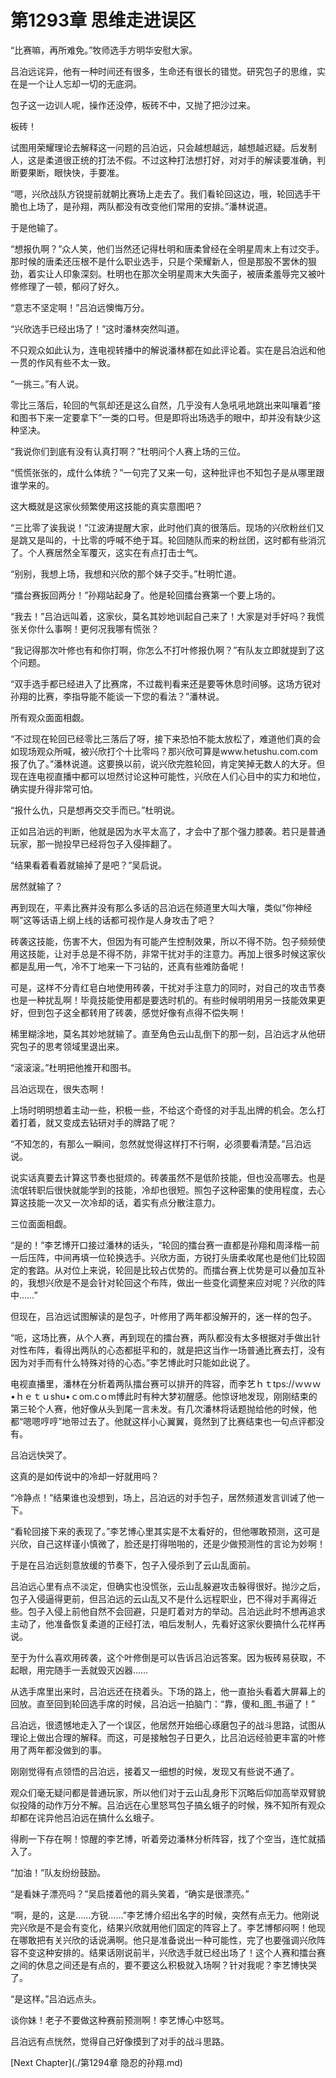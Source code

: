 # 第1293章 思维走进误区

“比赛嘛，再所难免。”牧师选手方明华安慰大家。

吕泊远诧异，他有一种时间还有很多，生命还有很长的错觉。研究包子的思维，实在是一个让人忘却一切的无底洞。

包子这一边训人呢，操作还没停，板砖不中，又抛了把沙过来。

板砖！

试图用荣耀理论去解释这一问题的吕泊远，只会越想越远，越想越迟疑。后发制人，这是柔道很正统的打法不假。不过这种打法想打好，对对手的解读要准确，判断要果断，眼快快，手要准。

“嗯，兴欣战队方锐提前就朝比赛场上走去了。我们看轮回这边，哦，轮回选手干脆也上场了，是孙翔，两队都没有改变他们常用的安排。”潘林说道。

于是他输了。

“想报仇啊？”众人笑，他们当然还记得杜明和唐柔曾经在全明星周末上有过交手。那时候的唐柔还压根不是什么职业选手，只是个荣耀新人，但是那股不罢休的狠劲，着实让人印象深刻。杜明也在那次全明星周末大失面子，被唐柔羞辱完又被叶修修理了一顿，郁闷了好久。

“意志不坚定啊！”吕泊远懊悔万分。

“兴欣选手已经出场了！”这时潘林突然叫道。

不只观众如此认为，连电视转播中的解说潘林都在如此评论着。实在是吕泊远和他一贯的作风有些不太一致。

“一挑三。”有人说。

零比三落后，轮回的气氛却还是这么自然，几乎没有人急吼吼地跳出来叫嚷着“接和图书下来一定要拿下”一类的口号。但是即将出场选手的眼中，却并没有缺少这种坚决。

“我说你们到底有没有认真打啊？”杜明问个人赛上场的三位。

“慌慌张张的，成什么体统？”一句完了又来一句，这种批评也不知包子是从哪里跟谁学来的。

这大概就是这家伙频繁使用这技能的真实意图吧？

“三比零了诶我说！”江波涛提醒大家，此时他们真的很落后。现场的兴欣粉丝们又是跳又是叫的，十比零的呼喊不绝于耳。轮回随队而来的粉丝团，这时都有些消沉了。个人赛居然全军覆灭，这实在有点打击士气。

“别别，我想上场，我想和兴欣的那个妹子交手。”杜明忙道。

“擂台赛扳回两分！”孙翔站起身了。他是轮回擂台赛第一个要上场的。

“我去！”吕泊远叫着，这家伙，莫名其妙地训起自己来了！大家是对手好吗？我慌张关你什么事啊！更何况我哪有慌张？

“我记得那次叶修也有和你打啊，你怎么不打叶修报仇啊？”有队友立即就提到了这个问题。

“双手选手都已经进入了比赛席，不过裁判看来还是要等休息时间够。这场方锐对孙翔的比赛，李指导能不能谈一下您的看法？”潘林说。

所有观众面面相觑。

“不过现在轮回已经零比三落后了呀，接下来恐怕不能太放松了，难道他们真的会如现场观众所喊，被兴欣打个十比零吗？那兴欣可算是www.hetushu.com.com报了仇了。”潘林说道。这要换以前，说兴欣完胜轮回，肯定笑掉无数人的大牙。但现在连电视直播中都可以坦然讨论这种可能性，兴欣在人们心目中的实力和地位，确实提升得非常可怕。

“报什么仇，只是想再交交手而已。”杜明说。

正如吕泊远的判断，他就是因为水平太高了，才会中了那个强力膝袭。若只是普通玩家，那一抛投早已经将包子入侵摔翻了。

“结果看着看着就输掉了是吧？”吴启说。

居然就输了？

再到现在，平素比赛并没有那么多话的吕泊远在频道里大叫大嚷，类似“你神经啊”这等话语上纲上线的话都可视作是人身攻击了吧？

砖袭这技能，伤害不大，但因为有可能产生控制效果，所以不得不防。包子频频使用这技能，让对手总是不得不防，非常干扰对手的注意力。再加上很多时候这家伙都是乱用一气，冷不丁地来一下刁钻的，还真有些难防备呢！

可是，这样不分青红皂白地使用砖袭，干扰对手注意力的同时，对自己的攻击节奏也是一种扰乱啊！毕竟技能使用都是要选时机的。有些时候明明用另一技能效果更好，但到包子这全都转用了砖袭，感觉好像有点得不偿失啊！

稀里糊涂地，莫名其妙地就输了。直至角色云山乱倒下的那一刻，吕泊远才从他研究包子的思考领域里退出来。

“滚滚滚。”杜明把他推开和图书。

吕泊远现在，很失态啊！

上场时明明想着主动一些，积极一些，不给这个奇怪的对手乱出牌的机会。怎么打着打着，就又变成去钻研对手的牌路了呢？

“不知怎的，有那么一瞬间，忽然就觉得这样打不行啊，必须要看清楚。”吕泊远说。

说实话真要去计算这节奏也挺烦的。砖袭虽然不是低阶技能，但也没高哪去。也是流氓转职后很快就能学到的技能，冷却也很短。照包子这种密集的使用程度，去心算这技能一次又一次冷却的话，着实有点分散注意力。

三位面面相觑。

“是的！”李艺博开口接过潘林的话头，“轮回的擂台赛一直都是孙翔和周泽楷一前一后压阵，中间再填一位轮换选手。兴欣方面，方锐打头唐柔收尾也是他们比较固定的套路。从对位上来说，轮回是比较占优势的。而擂台赛上优势是可以叠加互补的，我想兴欣是不是会针对轮回这个布阵，做出一些变化调整来应对呢？兴欣的阵中……”

但现在，吕泊远试图解读的是包子，叶修用了两年都没解开的，迷一样的包子。

“呃，这场比赛，从个人赛，再到现在的擂台赛，两队都没有太多根据对手做出针对性布阵，看得出两队的心态都挺平和的，就是把这当作一场普通比赛去打，没有因为对手而有什么特殊对待的心态。”李艺博此时只能如此说了。

电视直播里，潘林在分析着两队擂台赛可以排开的阵容，而李艺ｈｔtps://ｗｗｗ•ｈｅｔｕshu•ｃom.cｏm博此时有种大梦初醒感。他惊讶地发现，刚刚结束的第三轮个人赛，他好像从头到尾一言未发。有几次潘林将话题抛给他的时候，他都“嗯嗯哼哼”地带过去了。他就这样小心翼翼，竟然到了比赛结束也一句点评都没有。

吕泊远快哭了。

这真的是如传说中的冷却一好就用吗？

“冷静点！”结果谁也没想到，场上，吕泊远的对手包子，居然频道发言训诫了他一下。

“看轮回接下来的表现了。”李艺博心里其实是不太看好的，但他哪敢预测，这可是兴欣，自己这样谨小慎微了，脸还是打得啪啪的，还是少做预测性的言论为妙啊！

于是在吕泊远刻意放缓的节奏下，包子入侵杀到了云山乱面前。

吕泊远心里有点不淡定，但确实也没慌张，云山乱躲避攻击躲得很好。抛沙之后，包子入侵逼得更前，但吕泊远的云山乱又不是什么远程职业，巴不得对手离得近些。包子入侵上前他自然不会回避，只是盯着对方的举动。吕泊远此时不想再追求主动了，他准备恢复柔道的正经打法，咱后发制人，先看好这家伙要搞什么花样再说。

至于为什么喜欢用砖袭，这个叶修倒是可以告诉吕泊远答案。因为板砖易获取，不起眼，用完随手一丢就毁灭凶器……

从选手席里出来时，吕泊远还在挠着头。下场的路上，他一直抬头看着大屏幕上的回放。直至回到轮回选手席的时候，吕泊远一拍脑门：“靠，傻和_图_书逼了！”

吕泊远，很遗憾地走入了一个误区，他居然开始细心琢磨包子的战斗思路，试图从理论上做出合理的解释。而这，可是接触包子日更久，比吕泊远经验更丰富的叶修用了两年都没做到的事。

刚刚觉得有点领悟的吕泊远，接着又一细想的时候，发现又有些说不通了。

观众们毫无疑问都是普通玩家，所以他们对于云山乱身形下沉略后仰加高举双臂貌似投降的动作万分不解。吕泊远在心里怒骂包子搞幺蛾子的时候，殊不知所有观众却都在诧异他吕泊远在搞什么幺蛾子。

得刷一下存在啊！惊醒的李艺博，听着旁边潘林分析阵容，找了个空当，连忙就插入了。

“加油！”队友纷纷鼓励。

“是看妹子漂亮吗？”吴启搂着他的肩头笑着，“确实是很漂亮。”

“啊，是的，这是……方锐……”李艺博介绍出名字的时候，突然有点无力。他刚说完兴欣是不是会有变化，结果兴欣就用他们固定的阵容上了。李艺博郁闷啊！他现在哪敢把有关兴欣的话说满啊。他只是准备说出一种可能性，完了也要强调兴欣阵容不变这种安排的。结果话刚说前半，兴欣选手就已经出场了！这个人赛和擂台赛之间的休息之间还是有点的，要不要这么积极就入场啊？针对我呢？李艺博快哭了。

“是这样。”吕泊远点头。

谈你妹！老子不要做这种赛前预测啊！李艺博心中怒骂。

吕泊远有点恍然，觉得自己好像摸到了对手的战斗思路。



[Next Chapter](./第1294章 隐忍的孙翔.md)